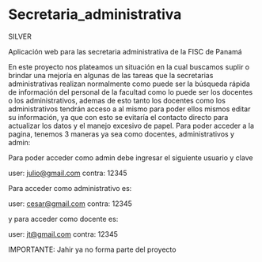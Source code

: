 # Secretaria_administrativa

SILVER

Aplicación web
para las secretaria administrativa
de la FISC de Panamá


En este proyecto nos plateamos un situación en la cual buscamos suplir o brindar una mejoría en algunas de las 
tareas que la secretarias administrativas realizan normalmente como puede ser la búsqueda rápida de información 
del personal de la facultad como lo puede ser los docentes o los administrativos, ademas de esto tanto los docentes 
como los administrativos tendrán acceso a al mismo para poder ellos mismos editar su información, ya que con esto 
se evitaría el contacto directo para actualizar los datos y el manejo excesivo de papel. Para poder acceder a la pagina, 
tenemos 3 maneras ya sea como docentes, administrativos y admin:

Para poder acceder como admin debe ingresar el siguiente usuario y clave

user:		julio@gmail.com
contra:	12345

Para acceder como administrativo es:

user:		cesar@gmail.com
contra:	12345

y para acceder como docente es:

user:		jt@gmail.com
contra:	12345


IMPORTANTE: Jahir ya no forma parte del proyecto

